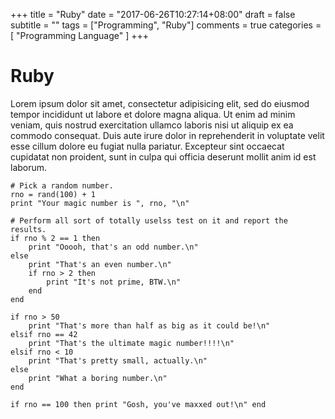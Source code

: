 +++
title = "Ruby"
date = "2017-06-26T10:27:14+08:00"
draft = false
subtitle = ""
tags = ["Programming", "Ruby"]
comments = true
categories = [
  "Programming Language"
]
+++

# Ruby

Lorem ipsum dolor sit amet, consectetur adipisicing elit, sed do eiusmod
tempor incididunt ut labore et dolore magna aliqua. Ut enim ad minim veniam,
quis nostrud exercitation ullamco laboris nisi ut aliquip ex ea commodo
consequat. Duis aute irure dolor in reprehenderit in voluptate velit esse
cillum dolore eu fugiat nulla pariatur. Excepteur sint occaecat cupidatat non
proident, sunt in culpa qui officia deserunt mollit anim id est laborum.

```
# Pick a random number.
rno = rand(100) + 1
print "Your magic number is ", rno, "\n"

# Perform all sort of totally uselss test on it and report the results.
if rno % 2 == 1 then
    print "Ooooh, that's an odd number.\n"
else
    print "That's an even number.\n"
    if rno > 2 then
        print "It's not prime, BTW.\n"
    end
end

if rno > 50
    print "That's more than half as big as it could be!\n"
elsif rno == 42
    print "That's the ultimate magic number!!!!\n"
elsif rno < 10
    print "That's pretty small, actually.\n"
else
    print "What a boring number.\n"
end

if rno == 100 then print "Gosh, you've maxxed out!\n" end
```